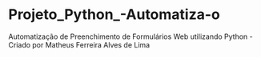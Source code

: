 # Projeto_Python_-Automatiza-o
Automatização de Preenchimento de Formulários Web utilizando Python - Criado por Matheus Ferreira Alves de Lima
